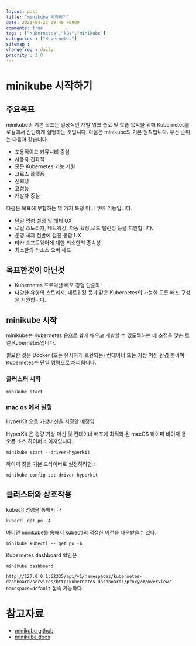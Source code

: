 ```yaml
---
layout: post
title: "minikube 시작하기"
date: 2021-04-22 09:49 +0900
comments: true
tags : ["Kubernetes","k8s","minikube"]
categories : ["Kubernetes"]
sitemap :
changefreq : daily
priority : 1.0
---
```

# minikube 시작하기
## 주요목표
minikube의 기본 목표는 일상적인 개발 워크 플로 및 학습 목적을 위해 Kubernetes를 로컬에서 간단하게 실행하는 것입니다. 
다음은 minikube의 기본 원칙입니다. 우선 순위는 다음과 같습니다.

* 포용적이고 커뮤니티 중심
* 사용자 친화적
* 모든 Kubernetes 기능 지원
* 크로스 플랫폼
* 신뢰성
* 고성능
* 개발자 중심

다음은 목표에 부합하는 몇 가지 특정 미니 쿠베 기능입니다.

* 단일 명령 설정 및 해체 UX
* 로컬 스토리지, 네트워킹, 자동 확장,로드 밸런싱 등을 지원합니다.
* 운영 체제 전반에 걸친 통합 UX
* 타사 소프트웨어에 대한 최소한의 종속성
* 최소한의 리소스 오버 헤드

## 목표한것이 아닌것
* Kubernetes 프로덕션 배포 경험 단순화
* 다양한 유형의 스토리지, 네트워킹 등과 같은 Kubernetes의 가능한 모든 배포 구성을 지원합니다.

## minikube 시작
minikube는 Kubernetes 용으로 쉽게 배우고 개발할 수 있도록하는 데 초점을 맞춘 로컬 Kubernetes입니다.

필요한 것은 Docker (또는 유사하게 호환되는) 컨테이너 또는 가상 머신 환경 뿐이며 Kubernetes는 단일 명령으로 처리됩니다.

### 클러스터 시작

```shell
minikube start
```

### mac os 에서 실행

HyperKit 으로 가상머신을 지정할 예정임

HyperKit 은 경량 가상 머신 및 컨테이너 배포에 최적화 된 macOS 하이퍼 바이저 용 오픈 소스 하이퍼 바이저입니다.

```shell
minikube start --driver=hyperkit
```

하이퍼 킷을 기본 드라이버로 설정하려면 :

```shell
minikube config set driver hyperkit
```

## 클러스터와 상호작용

kubectl 명령을 통해서 나
```shell
kubectl get po -A
```
아니면 minikube를 통해서 kubectl의 적절한 버전을 다운받을수 있다.
```shell
minikube kubectl -- get po -A
```
Kubernetes dashboard 확인은 
```shell
minikube dashboard
```

`http://127.0.0.1:62335/api/v1/namespaces/kubernetes-dashboard/services/http:kubernetes-dashboard:/proxy/#/overview?namespace=default` 접속 가능하다.





# 참고자료
* [minikube github](https://github.com/kubernetes/minikube)
* [minikube docs](https://minikube.sigs.k8s.io/docs/)
